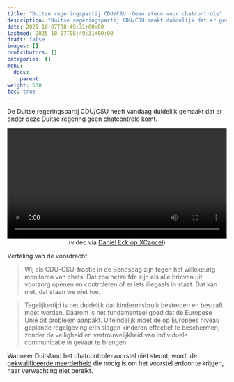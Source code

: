 ```yaml
---
title: "Duitse regeringspartij CDU/CSU: Geen steun voor chatcontrole"
description: "Duitse regeringspartij CDU/CSU maakt duidelijk dat er geen chatcontrole komt zolang zij in de regering zitten."
date: 2025-10-07T08:49:31+00:00
lastmod: 2025-10-07T08:49:31+00:00
draft: false
images: []
contributors: []
categories: []
menu:
  docs:
    parent: 
weight: 630
toc: true
---
```


De Duitse regeringspartij CDU/CSU heeft vandaag duidelijk gemaakt dat er onder deze Duitse regering geen chatcontrole komt.

<video controls width="100%" src="/images/CDU-CSU-2025-10.mp4">
</video>
<figcaption style="text-align: center;">(video via <a href="https://xcancel.com/eckilepsie/status/1975589977762218047">Daniel Eck op XCancel</a>)</figcaption>

Vertaling van de voordracht:

> Wij als CDU-CSU-fractie in de Bondsdag zijn tegen het willekeurig monitoren van chats. Dat zou hetzelfde zijn als alle brieven uit voorzorg openen en controleren of er iets illegaals in staat. Dat kan niet, dat staan ​​we niet toe.

> Tegelijkertijd is het duidelijk dat kindermisbruik bestreden en bestraft moet worden. Daarom is het fundamenteel goed dat de Europese Unie dit probleem aanpakt. Uiteindelijk moet de op Europees niveau geplande regelgeving erin slagen kinderen effectief te beschermen, zonder de veiligheid en vertrouwelijkheid van individuele communicatie in gevaar te brengen.

Wanneer Duitsland het chatcontrole-voorstel niet steunt, wordt de [gekwalificeerde meerderheid](https://www.consilium.europa.eu/nl/council-eu/voting-system/qualified-majority/) die nodig is om het voorstel erdoor te krijgen, naar verwachting niet bereikt.
